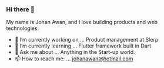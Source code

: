 ### Hi there 👋

My name is Johan Awan, and I love building products and web technologies:

- 🔭 I’m currently working on ... Product management at Slerp
- 🌱 I’m currently learning ... Flutter framework built in Dart
- 💬 Ask me about ... Anything in the Start-up world.
- 📫 How to reach me: ... johanawan@hotmail.com
